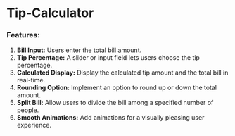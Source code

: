 # Tip-Calculator

### Features:

1. **Bill Input:** Users enter the total bill amount.
2. **Tip Percentage:** A slider or input field lets users choose the tip percentage.
3. **Calculated Display:** Display the calculated tip amount and the total bill in real-time.
4. **Rounding Option:** Implement an option to round up or down the total amount.
5. **Split Bill:** Allow users to divide the bill among a specified number of people.
6. **Smooth Animations:** Add animations for a visually pleasing user experience.
